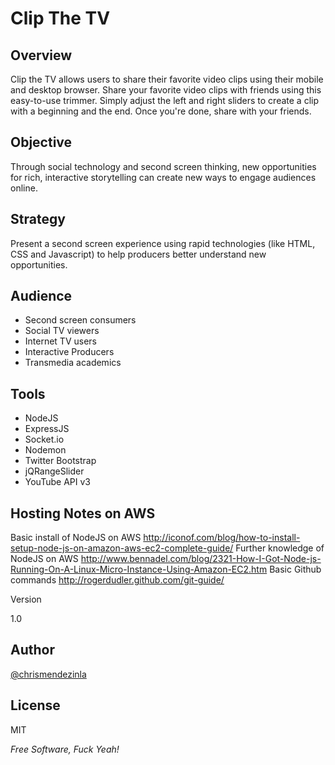 Clip The TV
=========

Overview
--------------

Clip the TV allows users to share their favorite video clips using their mobile and desktop browser. Share your favorite video clips with friends using this easy-to-use trimmer. Simply adjust the left and right sliders to create a clip with a beginning and the end. Once you're done, share with your friends.

Objective
-------------
Through social technology and second screen thinking, new opportunities for rich, interactive storytelling can create new ways to engage audiences online.

Strategy
------------
Present a second screen experience using rapid technologies (like HTML, CSS and Javascript) to help producers better understand new opportunities.

Audience 
------------
- Second screen consumers
- Social TV viewers
- Internet TV users
- Interactive Producers
- Transmedia academics
 
Tools
-----------
- NodeJS
- ExpressJS
- Socket.io
- Nodemon
- Twitter Bootstrap
- jQRangeSlider
- YouTube API v3

Hosting Notes on AWS
-----------
Basic install of NodeJS on AWS
http://iconof.com/blog/how-to-install-setup-node-js-on-amazon-aws-ec2-complete-guide/
Further knowledge of NodeJS on AWS
http://www.bennadel.com/blog/2321-How-I-Got-Node-js-Running-On-A-Linux-Micro-Instance-Using-Amazon-EC2.htm
Basic Github commands
http://rogerdudler.github.com/git-guide/

Version

1.0

Author
-----------

[@chrismendezinla](http://twitter.com/chrismendezinla)

License
-

MIT

*Free Software, Fuck Yeah!*
